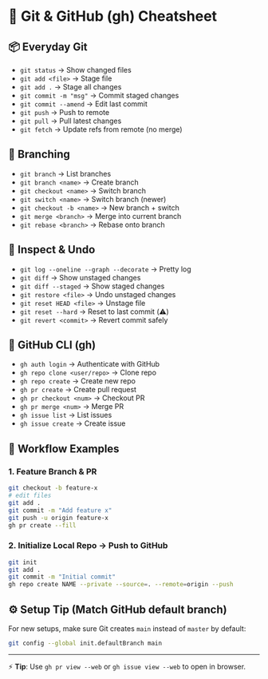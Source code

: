 # 📝 Git & GitHub (gh) Cheatsheet

## 📦 Everyday Git
- `git status` → Show changed files  
- `git add <file>` → Stage file  
- `git add .` → Stage all changes  
- `git commit -m "msg"` → Commit staged changes  
- `git commit --amend` → Edit last commit  
- `git push` → Push to remote  
- `git pull` → Pull latest changes  
- `git fetch` → Update refs from remote (no merge)  

## 🌿 Branching
- `git branch` → List branches  
- `git branch <name>` → Create branch  
- `git checkout <name>` → Switch branch  
- `git switch <name>` → Switch branch (newer)  
- `git checkout -b <name>` → New branch + switch  
- `git merge <branch>` → Merge into current branch  
- `git rebase <branch>` → Rebase onto branch  

## 🔎 Inspect & Undo
- `git log --oneline --graph --decorate` → Pretty log  
- `git diff` → Show unstaged changes  
- `git diff --staged` → Show staged changes  
- `git restore <file>` → Undo unstaged changes  
- `git reset HEAD <file>` → Unstage file  
- `git reset --hard` → Reset to last commit (⚠️)  
- `git revert <commit>` → Revert commit safely  

## 🐙 GitHub CLI (gh)
- `gh auth login` → Authenticate with GitHub  
- `gh repo clone <user/repo>` → Clone repo  
- `gh repo create` → Create new repo  
- `gh pr create` → Create pull request  
- `gh pr checkout <num>` → Checkout PR  
- `gh pr merge <num>` → Merge PR  
- `gh issue list` → List issues  
- `gh issue create` → Create issue  

## 🚀 Workflow Examples

### 1. Feature Branch & PR
```bash
git checkout -b feature-x
# edit files
git add .
git commit -m "Add feature x"
git push -u origin feature-x
gh pr create --fill
```

### 2. Initialize Local Repo → Push to GitHub
```bash
git init
git add .
git commit -m "Initial commit"
gh repo create NAME --private --source=. --remote=origin --push
```


## ⚙️ Setup Tip (Match GitHub default branch)
For new setups, make sure Git creates `main` instead of `master` by default:
```bash
git config --global init.defaultBranch main
```

---
⚡ **Tip**: Use `gh pr view --web` or `gh issue view --web` to open in browser.
